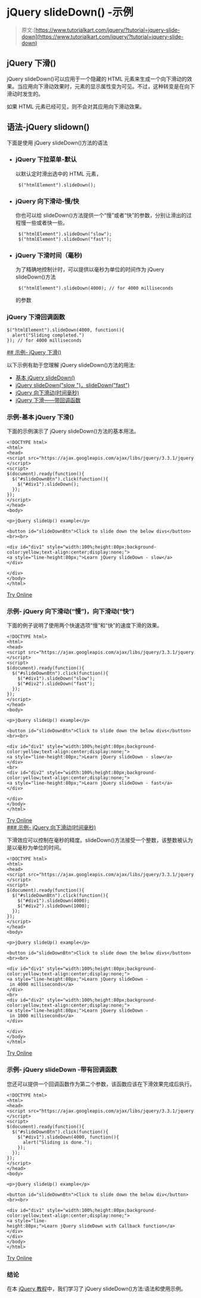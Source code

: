 # jQuery slideDown() -示例

> 原文:[https://www.tutorialkart.com/jquery/?tutorial=jquery-slide-down](https://www.tutorialkart.com/jquery/?tutorial=jquery-slide-down)

## jQuery 下滑()

jQuery slideDown()可以应用于一个隐藏的 HTML 元素来生成一个向下滑动的效果。当应用向下滑动效果时，元素的显示属性变为可见。不过，这种转变是在向下滑动时发生的。

如果 HTML 元素已经可见，则不会对其应用向下滑动效果。

## 语法-jQuery slidown()

下面是使用 jQuery slideDown()方法的语法

*   ### jQuery 下拉菜单-默认

    以默认定时滑出选中的 HTML 元素，

    ```
     $("htmlElement").slideDown();
    ```

*   ### jQuery 向下滑动-慢/快

    你也可以给 slideDown()方法提供一个“慢”或者“快”的参数，分别让滑出的过程慢一些或者快一些。

    ```
     $("htmlElement").slideDown("slow");
     $("htmlElement").slideDown("fast");
    ```

*   ### jQuery 下滑时间（毫秒)

    为了精确地控制计时，可以提供以毫秒为单位的时间作为 jQuery slideDown()方法

    ```
     $("htmlElement").slideDown(4000); // for 4000 milliseconds
    ```

    的参数

### jQuery 下滑回调函数

```
$("htmlElement").slideDown(4000, function(){
  alert("Sliding completed.")
}); // for 4000 milliseconds
```

 <ins class="adsbygoogle" style="display:block" data-ad-client="ca-pub-8595878917823362" data-ad-slot="4118588382" data-ad-format="auto" data-full-width-responsive="true">## 示例- jQuery 下滑()

以下示例有助于您理解 jQuery slideDown()方法的用法:

*   [基本 jQuery slideDown()](#example_1)
*   [jQuery slideDown("slow ")，slideDown("fast")](#example_2)
*   [jQuery 向下滑动(时间毫秒)](#example_3)
*   [jQuery 下滑——带回调函数](#example_4)

### 示例-基本 jQuery 下滑()

下面的示例演示了 jQuery slideDown()方法的基本用法。

```
<!DOCTYPE html>
<html>
<head>
<script src="https://ajax.googleapis.com/ajax/libs/jquery/3.3.1/jquery.min.js"></script>
<script>
$(document).ready(function(){
  $("#slideDownBtn").click(function(){
    $("#div1").slideDown();
  });
});
</script>
</head>
<body>

<p>jQuery slideUp() example</p>

<button id="slideDownBtn">Click to slide down the below divs</button><br><br>

<div id="div1" style="width:100%;height:80px;background-color:yellow;text-align:center;display:none;">
<a style="line-height:80px;">Learn jQuery slideDown - slow</a>
</div>

</div>
</body>
</html>
```

[Try Online](https://www.tutorialkart.com/try-jquery-online.php/?example=jquery-slide-down-1)

### 示例- jQuery 向下滑动(“慢”)，向下滑动(“快”)

下面的例子说明了使用两个快速选项“慢”和“快”的速度下滑的效果。

```
<!DOCTYPE html>
<html>
<head>
<script src="https://ajax.googleapis.com/ajax/libs/jquery/3.3.1/jquery.min.js"></script>
<script>
$(document).ready(function(){
  $("#slideDownBtn").click(function(){
    $("#div1").slideDown("slow");
    $("#div2").slideDown("fast");
  });
});
</script>
</head>
<body>

<p>jQuery slideUp() example</p>

<button id="slideDownBtn">Click to slide down the below divs</button><br><br>

<div id="div1" style="width:100%;height:80px;background-color:yellow;text-align:center;display:none;">
<a style="line-height:80px;">Learn jQuery slideDown - slow</a>
</div>
<br>
<div id="div2" style="width:100%;height:80px;background-color:yellow;text-align:center;display:none;">
<a style="line-height:80px;">Learn jQuery slideDown - fast</a>
</div>

</div>
</body>
</html>
```

[Try Online](https://www.tutorialkart.com/try-jquery-online.php/?example=jquery-slide-down-2) <ins class="adsbygoogle" style="display:block" data-ad-client="ca-pub-8595878917823362" data-ad-slot="4118588382" data-ad-format="auto" data-full-width-responsive="true">### 示例- jQuery 向下滑动(时间毫秒)

下滑效应可以控制在毫秒的精度。slideDown()方法接受一个整数，该整数被认为是以毫秒为单位的时间。

```
<!DOCTYPE html>
<html>
<head>
<script src="https://ajax.googleapis.com/ajax/libs/jquery/3.3.1/jquery.min.js"></script>
<script>
$(document).ready(function(){
  $("#slideDownBtn").click(function(){
    $("#div1").slideDown(4000);
    $("#div2").slideDown(1000);
  });
});
</script>
</head>
<body>

<p>jQuery slideUp() example</p>

<button id="slideDownBtn">Click to slide down the below divs</button><br><br>

<div id="div1" style="width:100%;height:80px;background-color:yellow;text-align:center;display:none;">
<a style="line-height:80px;">Learn jQuery slideDown - in 4000 milliseconds</a>
</div>
<br>
<div id="div2" style="width:100%;height:80px;background-color:yellow;text-align:center;display:none;">
<a style="line-height:80px;">Learn jQuery slideDown - in 1000 milliseconds</a>
</div>

</div>
</body>
</html>

```

[Try Online](https://www.tutorialkart.com/try-jquery-online.php/?example=jquery-slide-down-3)

### 示例- jQuery slideDown -带有回调函数

您还可以提供一个回调函数作为第二个参数，该函数应该在下滑效果完成后执行。

```
<!DOCTYPE html>
<html>
<head>
<script src="https://ajax.googleapis.com/ajax/libs/jquery/3.3.1/jquery.min.js"></script>
<script>
$(document).ready(function(){
  $("#slideDownBtn").click(function(){
    $("#div1").slideDown(4000, function(){
      alert("Sliding is done.");
    });
  });
});
</script>
</head>
<body>

<p>jQuery slideUp() example</p>

<button id="slideDownBtn">Click to slide down the below div</button><br><br>

<div id="div1" style="width:100%;height:80px;background-color:yellow;text-align:center;display:none;">
<a style="line-height:80px;">Learn jQuery slideDown with Callback function</a>
</div>
</div>
</body>
</html>

```

[Try Online](https://www.tutorialkart.com/try-jquery-online.php/?example=jquery-slide-down-4)</ins>

### 结论

在本 [jQuery 教程](https://www.tutorialkart.com/jquery/)中，我们学习了 jQuery slideDown()方法:语法和使用示例。</ins>